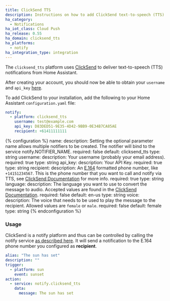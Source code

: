 ```yaml
---
title: ClickSend TTS
description: Instructions on how to add ClickSend text-to-speech (TTS) notifications to Home Assistant.
ha_category:
  - Notifications
ha_iot_class: Cloud Push
ha_release: 0.55
ha_domain: clicksend_tts
ha_platforms:
  - notify
ha_integration_type: integration
---
```


The `clicksend_tts` platform uses [ClickSend](https://clicksend.com) to deliver text-to-speech (TTS) notifications from Home Assistant.

After creating your account, you should now be able to obtain your `username` and `api_key` [here](https://dashboard.clicksend.com/account/subaccounts).

To add ClickSend to your installation, add the following to your Home Assistant `configuration.yaml` file:

```yaml
notify:
  - platform: clicksend_tts
    username: test@example.com
    api_key: D83DED51-9E35-4D42-9BB9-0E34B7CA85AE
    recipient: +61411111111
```

{% configuration %}
name:
  description: Setting the optional parameter name allows multiple notifiers to be created. The notifier will bind to the service notify.NOTIFIER_NAME.
  required: false
  default: clicksend_tts
  type: string
username:
  description: Your username (probably your email address).
  required: true
  type: string
api_key:
  description: Your API Key.
  required: true
  type: string
recipient:
  description: An [E.164](https://en.wikipedia.org/wiki/E.164) formatted phone number, like `+14151234567`. This is the phone number that you want to call and notify via TTS, see [ClickSend Documentation](https://developers.clicksend.com/docs/rest/v3/#Send-Voice-Message) for more info.
  required: true
  type: string
language:
  description: The language you want to use to convert the message to audio. Accepted values are found in the [ClickSend Documentation](https://developers.clicksend.com/docs/rest/v3/#Send-Voice-Message).
  required: false
  default: en-us
  type: string
voice:
  description: The voice that needs to be used to play the message to the recipient. Allowed values are `female` or `male`.
  required: false
  default: female
  type: string
{% endconfiguration %}

### Usage

ClickSend is a notify platform and thus can be controlled by calling the notify service [as described here](/integrations/notify/). It will send a notification to the E.164 phone number you configured as **recipient**.

```yaml
alias: "The sun has set"
description: ""
trigger:
  - platform: sun
    event: sunset
action:
  - service: notify.clicksend_tts
    data:
      message: The sun has set
```

